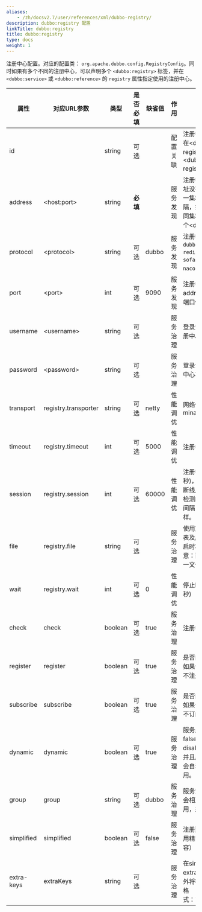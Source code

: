 ```yaml
---
aliases:
    - /zh/docsv2.7/user/references/xml/dubbo-registry/
description: dubbo:registry 配置
linkTitle: dubbo:registry
title: dubbo:registry
type: docs
weight: 1
---
```




注册中心配置。对应的配置类： `org.apache.dubbo.config.RegistryConfig`。同时如果有多个不同的注册中心，可以声明多个 `<dubbo:registry>` 标签，并在 `<dubbo:service>` 或 `<dubbo:reference>` 的 `registry` 属性指定使用的注册中心。

| 属性 | 对应URL参数 | 类型 | 是否必填 | 缺省值 | 作用 | 描述 | 兼容性 |
| --- | --- | ---- | --- | --- | --- | --- | --- |
| id | | string | 可选 | | 配置关联 | 注册中心引用BeanId，可以在&lt;dubbo:service registry=""&gt;或&lt;dubbo:reference registry=""&gt;中引用此ID | 1.0.16以上版本 |
| address | &lt;host:port&gt; | string | <b>必填</b> | | 服务发现 | 注册中心服务器地址，如果地址没有端口缺省为9090，同一集群内的多个地址用逗号分隔，如：ip:port,ip:port，不同集群的注册中心，请配置多个&lt;dubbo:registry&gt;标签 | 1.0.16以上版本 |
| protocol | &lt;protocol&gt; | string | 可选 | dubbo | 服务发现 | 注册中心地址协议，支持`dubbo`, `multicast`, `zookeeper`, `redis`, `consul(2.7.1)`, `sofa(2.7.2)`, `etcd(2.7.2)`, `nacos(2.7.2)`等协议 | 2.0.0以上版本 |
| port | &lt;port&gt; | int | 可选 | 9090 | 服务发现 | 注册中心缺省端口，当address没有带端口时使用此端口做为缺省值 | 2.0.0以上版本 |
| username | &lt;username&gt; | string | 可选 | | 服务治理 | 登录注册中心用户名，如果注册中心不需要验证可不填 | 2.0.0以上版本 |
| password | &lt;password&gt; | string | 可选 | | 服务治理 | 登录注册中心密码，如果注册中心不需要验证可不填 | 2.0.0以上版本 |
| transport | registry.transporter | string | 可选 | netty | 性能调优 | 网络传输方式，可选mina,netty | 2.0.0以上版本 |
| timeout | registry.timeout | int | 可选 | 5000 | 性能调优 | 注册中心请求超时时间(毫秒) | 2.0.0以上版本 |
| session | registry.session | int | 可选 | 60000 | 性能调优 | 注册中心会话超时时间(毫秒)，用于检测提供者非正常断线后的脏数据，比如用心跳检测的实现，此时间就是心跳间隔，不同注册中心实现不一样。 | 2.1.0以上版本 |
| file | registry.file | string | 可选 | | 服务治理 | 使用文件缓存注册中心地址列表及服务提供者列表，应用重启时将基于此文件恢复，注意：两个注册中心不能使用同一文件存储 | 2.0.0以上版本 |
| wait | registry.wait | int | 可选 | 0 | 性能调优 | 停止时等待通知完成时间(毫秒) | 2.0.0以上版本 |
| check | check | boolean | 可选 | true | 服务治理 | 注册中心不存在时，是否报错 | 2.0.0以上版本 |
| register | register | boolean | 可选 | true | 服务治理 | 是否向此注册中心注册服务，如果设为false，将只订阅，不注册 | 2.0.5以上版本 |
| subscribe | subscribe | boolean | 可选 | true | 服务治理 | 是否向此注册中心订阅服务，如果设为false，将只注册，不订阅 | 2.0.5以上版本 |
| dynamic | dynamic | boolean | 可选 | true | 服务治理 | 服务是否动态注册，如果设为false，注册后将显示为disable状态，需人工启用，并且服务提供者停止时，也不会自动取消注册，需人工禁用。 | 2.0.5以上版本 |
| group | group | string | 可选 | dubbo | 服务治理 | 服务注册分组，跨组的服务不会相互影响，也无法相互调用，适用于环境隔离。 | 2.0.5以上版本 |
| simplified | simplified | boolean | 可选 | false | 服务治理 | 注册到注册中心的URL是否采用精简模式的（与低版本兼容） | 2.7.0以上版本 |
| extra-keys | extraKeys | string | 可选 |  | 服务治理 | 在simplified=true时，extraKeys允许你在默认参数外将额外的key放到URL中，格式："interface,key1,key2"。 | 2.7.0以上版本 |